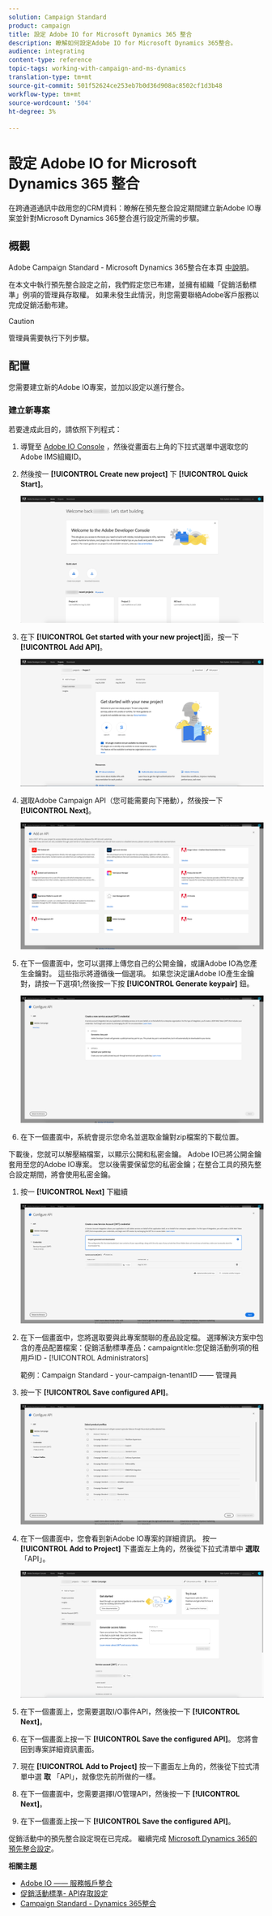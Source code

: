 ```yaml
---
solution: Campaign Standard
product: campaign
title: 設定 Adobe IO for Microsoft Dynamics 365 整合
description: 瞭解如何設定Adobe IO for Microsoft Dynamics 365整合。
audience: integrating
content-type: reference
topic-tags: working-with-campaign-and-ms-dynamics
translation-type: tm+mt
source-git-commit: 501f52624ce253eb7b0d36d908ac8502cf1d3b48
workflow-type: tm+mt
source-wordcount: '504'
ht-degree: 3%

---
```



# 設定 Adobe IO for Microsoft Dynamics 365 整合

在跨通道通訊中啟用您的CRM資料：瞭解在預先整合設定期間建立新Adobe IO專案並針對Microsoft Dynamics 365整合進行設定所需的步驟。

## 概觀

Adobe Campaign Standard - Microsoft Dynamics 365整合在本頁 [中說明](../../integrating/using/working-with-campaign-standard-and-microsoft-dynamics-365.md)。

在本文中執行預先整合設定之前，我們假定您已布建，並擁有組織「促銷活動標準」例項的管理員存取權。  如果未發生此情況，則您需要聯絡Adobe客戶服務以完成促銷活動布建。

>[!CAUTION]
>
>管理員需要執行下列步驟。

## 配置

您需要建立新的Adobe IO專案，並加以設定以進行整合。

### 建立新專案

若要達成此目的，請依照下列程式：

1. 導覽至 [Adobe IO Console](https://console.adobe.io/home#) ，然後從畫面右上角的下拉式選單中選取您的Adobe IMS組織ID。

1. 然後按一 **[!UICONTROL Create new project]** 下 **[!UICONTROL Quick Start]**。

   ![](assets/adobeIO1.png)

1. 在下 **[!UICONTROL Get started with your new project]**&#x200B;面，按一下 **[!UICONTROL Add API]**。

   ![](assets/adobeIO2.png)

1. 選取Adobe Campaign API（您可能需要向下捲動），然後按一下 **[!UICONTROL Next]**。

   ![](assets/adobeIO3.png)

1. 在下一個畫面中，您可以選擇上傳您自己的公開金鑰，或讓Adobe IO為您產生金鑰對。 這些指示將遵循後一個選項。 如果您決定讓Adobe IO產生金鑰對，請按一下選項1;然後按一下按 **[!UICONTROL Generate keypair]** 鈕。

   ![](assets/adobeIO4.png)

1. 在下一個畫面中，系統會提示您命名並選取金鑰對zip檔案的下載位置。

下載後，您就可以解壓縮檔案，以顯示公開和私密金鑰。 Adobe IO已將公開金鑰套用至您的Adobe IO專案。 您以後需要保留您的私密金鑰；在整合工具的預先整合設定期間，將會使用私密金鑰。

1. 按一 **[!UICONTROL Next]** 下繼續

   ![](assets/adobeIO5.png)

1. 在下一個畫面中，您將選取要與此專案關聯的產品設定檔。 選擇解決方案中包含的產品配置檔案：促銷活動標準產品：campaigntitle:您促銷活動例項的租用戶ID - [!UICONTROL Administrators]

   範例：Campaign Standard - your-campaign-tenantID —— 管理員

1. 按一下 **[!UICONTROL Save configured API]**。

   ![](assets/adobeIO6.png)

1. 在下一個畫面中，您會看到新Adobe IO專案的詳細資訊。 按一 **[!UICONTROL Add to Project]** 下畫面左上角的，然後從下拉式清單中 **選取** 「API」。

   ![](assets/adobeIO7.png)

1. 在下一個畫面上，您需要選取I/O事件API，然後按一下 **[!UICONTROL Next]**。

1. 在下一個畫面上按一下 **[!UICONTROL Save the configured API]**。  您將會回到專案詳細資訊畫面。

1. 現在 **[!UICONTROL Add to Project]** 按一下畫面左上角的，然後從下拉式清單中選 **取** 「API」，就像您先前所做的一樣。

1. 在下一個畫面中，您需要選擇I/O管理API，然後按一下 **[!UICONTROL Next]**。

1. 在下一個畫面上按一下 **[!UICONTROL Save the configured API]**。

促銷活動中的預先整合設定現在已完成。  繼續完成 [Microsoft Dynamics 365的預先整合設定](../../integrating/using/configure-microsoft-dynamics-365-for-campaign-integration.md)。

**相關主題**

* [Adobe IO —— 服務帳戶整合](https://www.adobe.io/authentication/auth-methods.html#!AdobeDocs/adobeio-auth/master/AuthenticationOverview/ServiceAccountIntegration.md)
* [促銷活動標準- API存取設定](../../api/using/setting-up-api-access.md)
* [Campaign Standard - Dynamics 365整合](../../integrating/using/configure-microsoft-dynamics-365-for-campaign-integration.md)